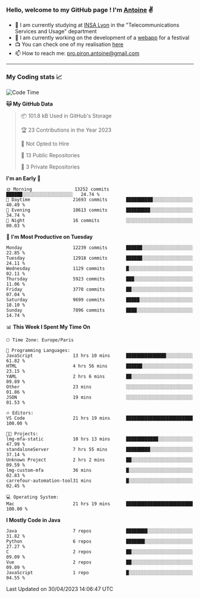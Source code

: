 ### Hello, welcome to my GitHub page ! I'm [Antoine](https://github.com/AntoinePiron) ✌️

- 🌱 I am currently studying at [INSA Lyon](https://www.insa-lyon.fr) in the "Telecommunications Services and Usage" department
- 🔭 I am currently working on the development of a [webapp](https://github.com/24HeuresINSA/Overbookd) for a festival
- 📺 You can check one of my realisation [here](https://astustc.fr)
- 📫 How to reach me: [pro.piron.antoine@gmail.com](mailto:pro.piron.antoine@gmail.com)

---

### My Coding stats 📈
<!--START_SECTION:waka-->
![Code Time](http://img.shields.io/badge/Code%20Time-118%20hrs%2012%20mins-blue)

**🐱 My GitHub Data** 

> 📦 101.8 kB Used in GitHub's Storage 
 > 
> 🏆 23 Contributions in the Year 2023
 > 
> 🚫 Not Opted to Hire
 > 
> 📜 13 Public Repositories 
 > 
> 🔑 3 Private Repositories 
 > 
**I'm an Early 🐤** 

```text
🌞 Morning                13252 commits       ██████░░░░░░░░░░░░░░░░░░░   24.74 % 
🌆 Daytime                21693 commits       ██████████░░░░░░░░░░░░░░░   40.49 % 
🌃 Evening                18613 commits       █████████░░░░░░░░░░░░░░░░   34.74 % 
🌙 Night                  16 commits          ░░░░░░░░░░░░░░░░░░░░░░░░░   00.03 % 
```
📅 **I'm Most Productive on Tuesday** 

```text
Monday                   12239 commits       ██████░░░░░░░░░░░░░░░░░░░   22.85 % 
Tuesday                  12918 commits       ██████░░░░░░░░░░░░░░░░░░░   24.11 % 
Wednesday                1129 commits        █░░░░░░░░░░░░░░░░░░░░░░░░   02.11 % 
Thursday                 5923 commits        ███░░░░░░░░░░░░░░░░░░░░░░   11.06 % 
Friday                   3770 commits        ██░░░░░░░░░░░░░░░░░░░░░░░   07.04 % 
Saturday                 9699 commits        █████░░░░░░░░░░░░░░░░░░░░   18.10 % 
Sunday                   7896 commits        ████░░░░░░░░░░░░░░░░░░░░░   14.74 % 
```


📊 **This Week I Spent My Time On** 

```text
🕑︎ Time Zone: Europe/Paris

💬 Programming Languages: 
JavaScript               13 hrs 10 mins      ███████████████░░░░░░░░░░   61.82 % 
HTML                     4 hrs 56 mins       ██████░░░░░░░░░░░░░░░░░░░   23.15 % 
YAML                     2 hrs 6 mins        ██░░░░░░░░░░░░░░░░░░░░░░░   09.89 % 
Other                    23 mins             ░░░░░░░░░░░░░░░░░░░░░░░░░   01.86 % 
JSON                     19 mins             ░░░░░░░░░░░░░░░░░░░░░░░░░   01.53 % 

🔥 Editors: 
VS Code                  21 hrs 19 mins      █████████████████████████   100.00 % 

🐱‍💻 Projects: 
lmg-mfa-static           10 hrs 13 mins      ████████████░░░░░░░░░░░░░   47.99 % 
standaloneServer         7 hrs 55 mins       █████████░░░░░░░░░░░░░░░░   37.14 % 
Unknown Project          2 hrs 2 mins        ██░░░░░░░░░░░░░░░░░░░░░░░   09.59 % 
lmg-custom-mfa           36 mins             █░░░░░░░░░░░░░░░░░░░░░░░░   02.83 % 
carrefour-automation-tool31 mins             █░░░░░░░░░░░░░░░░░░░░░░░░   02.45 % 

💻 Operating System: 
Mac                      21 hrs 19 mins      █████████████████████████   100.00 % 
```

**I Mostly Code in Java** 

```text
Java                     7 repos             ████████░░░░░░░░░░░░░░░░░   31.82 % 
Python                   6 repos             ███████░░░░░░░░░░░░░░░░░░   27.27 % 
C                        2 repos             ██░░░░░░░░░░░░░░░░░░░░░░░   09.09 % 
Vue                      2 repos             ██░░░░░░░░░░░░░░░░░░░░░░░   09.09 % 
JavaScript               1 repo              █░░░░░░░░░░░░░░░░░░░░░░░░   04.55 % 
```




 Last Updated on 30/04/2023 14:06:47 UTC
<!--END_SECTION:waka-->
